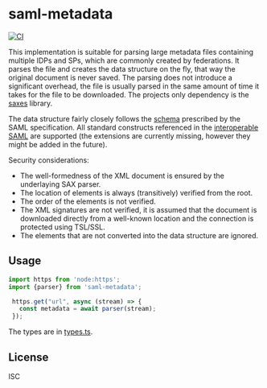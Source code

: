 # saml-metadata

[![CI](https://github.com/UM-LPM/saml-metadata/actions/workflows/node.js.yml/badge.svg)](https://github.com/UM-LPM/saml-metadata/actions/workflows/node.js.yml)

This implementation is suitable for parsing large metadata files containing multiple IDPs and SPs, which are commonly created by federations.
It parses the file and creates the data structure on the fly, that way the original document is never saved.
The parsing does not introduce a significant overhead, the file is usually parsed in the same amount of time it takes for the file to be downloaded.
The projects only dependency is the [saxes](https://www.npmjs.com/package/saxes) library.

The data structure fairly closely follows the [schema](https://docs.oasis-open.org/security/saml/v2.0/saml-schema-metadata-2.0.xsd) prescribed by the SAML specification. All standard constructs referenced in the [interoperable SAML](https://kantarainitiative.github.io/SAMLprofiles/saml2int.html) are supported (the extensions are currently missing, however they might be added in the future).

Security considerations:
- The well-formedness of the XML document is ensured by the underlaying SAX parser.
- The location of elements is always (transitively) verified from the root.
- The order of the elements is not verified.
- The XML signatures are not verified, it is assumed that the document is downloaded directly from a well-known location and the connection is protected using TSL/SSL.
- The elements that are not converted into the data structure are ignored.

## Usage

```ts
import https from 'node:https';
import {parser} from 'saml-metadata';

 https.get("url", async (stream) => {
   const metadata = await parser(stream);
 });
```

The types are in [types.ts](https://github.com/UM-LPM/saml-metadata/blob/master/src/types.ts).

## License
ISC
